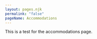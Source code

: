 ```yaml
---
layout: pages.njk
permalink: "false"
pageName: Accommodations
---
```

This is a test for the accommodations page.